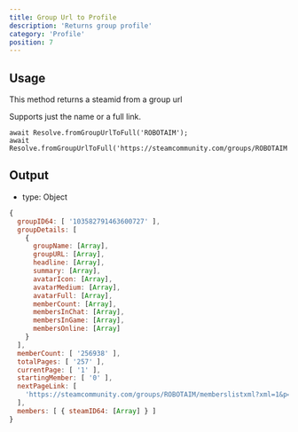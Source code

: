 ```yaml
---
title: Group Url to Profile
description: 'Returns group profile'
category: 'Profile'
position: 7
---
```


## Usage

This method returns a steamid from a group url

Supports just the name or a full link.

```javascript[index.js]
await Resolve.fromGroupUrlToFull('ROBOTAIM');
await Resolve.fromGroupUrlToFull('https://steamcommunity.com/groups/ROBOTAIM');
```

## Output

- type: Object

```javascript
{
  groupID64: [ '103582791463600727' ],
  groupDetails: [
    {
      groupName: [Array],
      groupURL: [Array],
      headline: [Array],
      summary: [Array],
      avatarIcon: [Array],
      avatarMedium: [Array],
      avatarFull: [Array],
      memberCount: [Array],
      membersInChat: [Array],
      membersInGame: [Array],
      membersOnline: [Array]
    }
  ],
  memberCount: [ '256938' ],
  totalPages: [ '257' ],
  currentPage: [ '1' ],
  startingMember: [ '0' ],
  nextPageLink: [
    'https://steamcommunity.com/groups/ROBOTAIM/memberslistxml?xml=1&p=2'
  ],
  members: [ { steamID64: [Array] } ]
}
```
